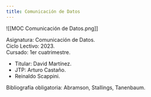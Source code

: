 ```yaml
---
title: Comunicación de Datos
---
```


![[MOC Comunicación de Datos.png]]

Asignatura: Comunicación de Datos. \
Ciclo Lectivo: 2023. \
Cursado: 1er cuatrimestre.

- Titular: David Martínez.
- JTP: Arturo Castaño.
- Reinaldo Scappini.

Bibliografía obligatoria: Abramson, Stallings, Tanenbaum.

